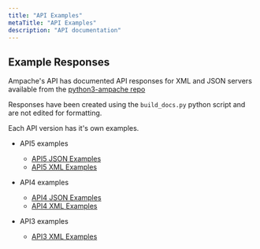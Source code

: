```yaml
---
title: "API Examples"
metaTitle: "API Examples"
description: "API documentation"
---
```


## Example Responses

Ampache's API has documented API responses for XML and JSON servers available from the [python3-ampache repo](https://github.com/ampache/python3-ampache)

Responses have been created using the ```build_docs.py``` python script and are not edited for formatting.

Each API version has it's own examples.

* API5 examples
  * [API5 JSON Examples](https://github.com/ampache/python3-ampache/tree/master/docs/json-responses)
  * [API5 XML Examples](https://github.com/ampache/python3-ampache/tree/master/docs/xml-responses)

* API4 examples
  * [API4 JSON Examples](https://github.com/ampache/python3-ampache/tree/api4/docs/json-responses)
  * [API4 XML Examples](https://github.com/ampache/python3-ampache/tree/api4/docs/xml-responses)

* API3 examples
  * [API3 XML Examples](https://github.com/ampache/python3-ampache/tree/api3/docs/xml-responses)
